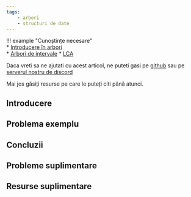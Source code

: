 ```yaml
---
tags:
    - arbori
    - structuri de date
---
```


!!! example "Cunoștințe necesare"   
    * [Introducere în arbori](https://edu.roalgo.ro/mediu/tree-1/)  
    * [Arbori de intervale](https://edu.roalgo.ro/dificil/segment-trees/)
    * [LCA](https://edu.roalgo.ro/dificil/lowest-common-ancestor/)

Daca vreti sa ne ajutati cu acest articol, ne puteti gasi pe [github](https://github.com/roalgo-discord/arhiva-educationala) sau pe [serverul nostru de discord](https://discord.gg/vdDRSmg3fC)

Mai jos găsiți resurse pe care le puteți citi până atunci.

## Introducere

## Problema exemplu

## Concluzii

## Probleme suplimentare

## Resurse suplimentare